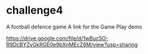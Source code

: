 # challenge4
 A football defence game 
 A link for the Game Play demo 
 
 https://drive.google.com/file/d/1wBuc5O-R9DcBYZvGkRGE0e9bXnMEcZ6M/view?usp=sharing
